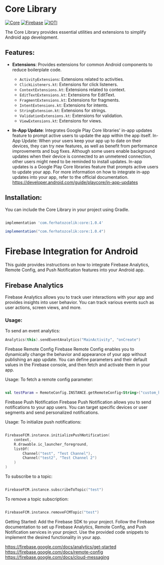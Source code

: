 # Core Library

[![Core](https://img.shields.io/maven-central/v/com.ferhatozcelik/core.svg)](https://search.maven.org/artifact/com.ferhatozcelik/core)
[![Firebase](https://img.shields.io/maven-central/v/com.ferhatozcelik/core.svg)](https://search.maven.org/artifact/com.ferhatozcelik/firebase)
[![IOTl](https://img.shields.io/maven-central/v/com.ferhatozcelik/core.svg)](https://search.maven.org/artifact/com.ferhatozcelik/iot)


The Core Library provides essential utilities and extensions to simplify Android app development.

## Features:

- **Extensions**: Provides extensions for common Android components to reduce boilerplate code.
  - `ActivityExtensions`: Extensions related to activities.
  - `ClickListeners.kt`: Extensions for click listeners.
  - `ContextExtensions.kt`: Extensions related to context.
  - `EditTextExtensions.kt`: Extensions for EditText.
  - `FragmentExtensions.kt`: Extensions for fragments.
  - `IntentExtensions.kt`: Extensions for intents.
  - `StringExtension.kt`: Extensions for strings.
  - `ValidationExtensions.kt`: Extensions for validation.
  - `ViewExtensions.kt`: Extensions for views.

- **In-App Update**: Integrates Google Play Core libraries' in-app updates feature to prompt active users to update the app within the app itself.
In-App Update:
When your users keep your app up to date on their devices, they can try new features, as well as benefit from performance improvements and bug fixes. Although some users enable background updates when their device is connected to an unmetered connection, other users might need to be reminded to install updates. In-app updates is a Google Play Core libraries feature that prompts active users to update your app.
For more information on how to integrate in-app updates into your app, refer to the official documentation.
https://developer.android.com/guide/playcore/in-app-updates

## Installation:

You can include the Core Library in your project using Gradle.

```groovy

implementation 'com.ferhatozcelik:core:1.0.4'

implementation("com.ferhatozcelik:core:1.0.4")

```

# Firebase Integration for Android

This guide provides instructions on how to integrate Firebase Analytics, Remote Config, and Push Notification features into your Android app.

## Firebase Analytics

Firebase Analytics allows you to track user interactions with your app and provides insights into user behavior. You can track various events such as user actions, screen views, and more.

### Usage:

To send an event analytics:

```kotlin
Analytics(this).sendEventAnalytics("MainActivity", "onCreate")

```

Firebase Remote Config
Firebase Remote Config enables you to dynamically change the behavior and appearance of your app without publishing an app update. You can define parameters and their default values in the Firebase console, and then fetch and activate them in your app.

Usage:
To fetch a remote config parameter:

```kotlin

val testParam = RemoteConfig.INSTANCE.getRemoteConfig<String>("custom_key")

```

Firebase Push Notification
Firebase Push Notification allows you to send notifications to your app users. You can target specific devices or user segments and send personalized notifications.

Usage:
To initialize push notifications:

```kotlin

FirebaseFCM.instance.initializePushNotification(
    context,
    R.drawable.ic_launcher_foreground,
    listOf(
        Channel("test", "Test Channel"),
        Channel("test2", "Test Channel 2")
    )
)

```

To subscribe to a topic:

```kotlin

FirebaseFCM.instance.subscribeToTopic("test")

```

To remove a topic subscription:

```kotlin

FirebaseFCM.instance.removeFCMTopic("test")

```

Getting Started:
Add the Firebase SDK to your project.
Follow the Firebase documentation to set up Firebase Analytics, Remote Config, and Push Notification services in your project.
Use the provided code snippets to implement the desired functionality in your app.

https://firebase.google.com/docs/analytics/get-started
https://firebase.google.com/docs/remote-config
https://firebase.google.com/docs/cloud-messaging










